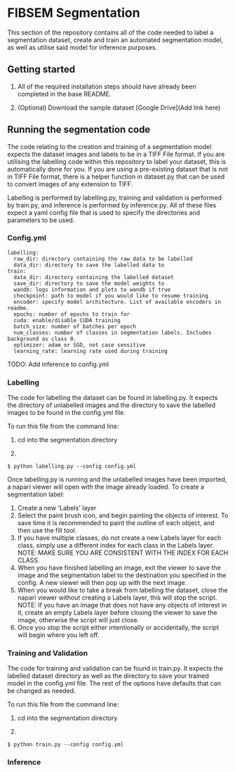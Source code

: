 # FIBSEM Segmentation

This section of the repository contains all of the code needed to label a segmentation dataset, create and train an automated segmentation model, as well as utilise said model for inference purposes.

## Getting started
1. All of the required installation steps should have already been completed in the base README.

2. (Optional) Download the sample dataset [Google Drive](Add link here)

## Running the segmentation code
The code relating to the creation and training of a segmentation model expects the dataset images and labels to be in a TIFF File format. If you are utilising the labelling code within this repository to label your dataset, this is automatically done for you. If you are using a pre-existing dataset that is not in TIFF File format, there is a helper function in dataset.py that can be used to convert images of any extension to TIFF.

Labelling is performed by labelling.py, training and validation is performed by train.py, and inference is performed by inference.py. All of these files expect a yaml config file that is used to specify the directories and parameters to be used.

### Config.yml
```
labelling:
  raw_dir: directory containing the raw data to be labelled
  data_dir: directory to save the labelled data to
train:
  data_dir: directory containing the labelled dataset
  save_dir: directory to save the model weights to
  wandb: logs information and plots to wandb if true
  checkpoint: path to model if you would like to resume training
  encoder: specify model architecture. List of available encoders in readme.
  epochs: number of epochs to train for
  cuda: enable/disable CUDA training
  batch_size: number of batches per epoch
  num_classes: number of classes in segmentation labels. Includes background as class 0.
  optimizer: adam or SGD, not case sensitive
  learning_rate: learning rate used during training
```
TODO: Add inference to config.yml

### Labelling
The code for labelling the dataset can be found in labelling.py. It expects the directory of unlabelled images and the directory to save the labelled images to be found in the config.yml file. 

To run this file from the command line:
1. cd into the segmentation directory

2. 
```
$ python labelling.py --config config.yml
```

Once labelling.py is running and the unlabelled images have been imported, a napari viewer will open with the image already loaded. To create a segmentation label:
1. Create a new 'Labels' layer
2. Select the paint brush icon, and begin painting the objects of interest. To save time it is recommended to paint the outline of each object, and then use the fill tool. 
3. If you have multiple classes, do not create a new Labels layer for each class, simply use a different index for each class in the Labels layer. NOTE: MAKE SURE YOU ARE CONSISTENT WITH THE INDEX FOR EACH CLASS.
4. When you have finished labelling an image, exit the viewer to save the image and the segmentation label to the destination you specified in the config. A new viewer will then pop up with the next image.
5. When you would like to take a break from labelling the dataset, close the napari viewer without creating a Labels layer, this will stop the script. NOTE: If you have an image that does not have any objects of interest in it, create an empty Labels layer before closing the viewer to save the image, otherwise the script will just close.
6. Once you stop the script either intentionally or accidentally, the script will begin where you left off.

### Training and Validation
The code for training and validation can be found in train.py. It expects the labelled dataset directory as well as the directory to save your trained model in the config.yml file. The rest of the options have defaults that can be changed as needed.

To run this file from the command line:
1. cd into the segmentation directory

2. 
```
$ python train.py --config config.yml
```

### Inference

